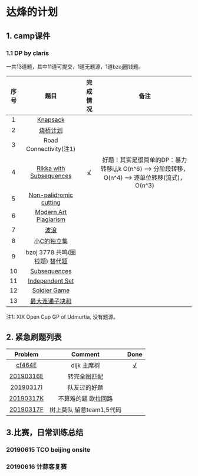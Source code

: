# 达烽的计划

## 1. camp课件

### 1.1 DP by claris
一共13道题，其中11道可提交，1道无题源，1道bzoj圈钱题。

序号|题目|完成情况|备注
:-:|:-:|:-:|:-:
1|[Knapsack][1] |    |
2|[烧桥计划][2]   |    |
3|Road Connectivity(注1) |   |
4|[Rikka with Subsequences][4]|[√][14]|好题！其实是很简单的DP：暴力转移i,j,k O(n^6) --> 分阶段转移，O(n^4)  -->  逐单位转移(流式)，O(n^3)
5|[Non-palidromic cutting][5]|     |
6|[Modern Art Plagiarism][6] |    |
7|[波浪][7]  |   | 
8|[小C的独立集][8]|   |
9|bzoj 3778 共鸣(圈钱题) [替代题][9] |    |
10|[Subsequences][10]  |    |
11|[Independent Set][11]  |    |
12|[Soldier Game][12] |    |
13|[最大连通子块和][13] |    |

注1: XIX Open Cup GP of Udmurtia, 没有题源。




## 2. 紧急刷题列表

Problem        |Comment             |Done
:-------------:|:------------------:|:----:
[cf464E][15]   |dijk 主席树          |[√][19]
[20190316E][16]|转完全图匹配         |
[20190317I][17]|队友过的好题         |
[20190317K][18]|不算难的题 欧拉回路   |
[20190317F][18]|树上莫队 留意team1,5代码|





## 3.比赛，日常训练总结


### 20190615 TCO beijing onsite



### 20190616 计蒜客复赛

[1]: http://opentrains.snarknews.info/~ejudge/team.cgi?contest_id=001519
[2]: https://www.lydsy.com/JudgeOnline/problem.php?id=5424

[4]: https://codeforces.com/gym/102012/problem/D
[5]: https://vjudge.net/problem/URAL-2057
[6]: https://code.google.com/codejam/contest/32005/dashboard#s=p3
[7]: https://www.luogu.org/problemnew/show/P2612
[8]: https://www.lydsy.com/JudgeOnline/problem.php?id=4316
[9]: https://vjudge.net/contest/263647#problem/C
[10]: http://opentrains.snarknews.info/~ejudge/team.cgi?contest_id=010437
[11]: https://vjudge.net/problem/ZOJ-3951
[12]: https://vjudge.net/contest/270330#problem/I
[13]: https://www.lydsy.com/JudgeOnline/problem.php?id=5210
[14]: https://github.com/Dafenghh/Training_Summary/blob/master/code/20181028/d.cpp
[15]: https://codeforces.com/contest/464/problem/E
[16]: https://codeforces.com/group/wmhDiB5PTN/contest/240683
[17]: https://codeforces.com/group/wmhDiB5PTN/contest/240806
[18]: https://codeforces.com/group/wmhDiB5PTN/contest/240806

[19]: https://github.com/Dafenghh/Training_Summary/blob/master/code/dafeng/cf265E.cpp